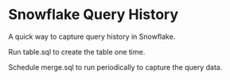 # Snowflake Query History

A quick way to capture query history in Snowflake.

Run table.sql to create the table one time.

Schedule merge.sql to run periodically to capture the query data.

